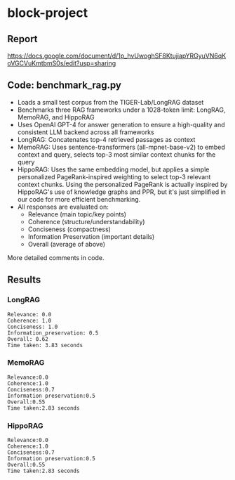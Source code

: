# block-project

## Report

https://docs.google.com/document/d/1p_hvUwoghSF8KtujiapYRGyuVN6qKoVGCVuKmtbmS0s/edit?usp=sharing

## Code: benchmark_rag.py

- Loads a small test corpus from the TIGER-Lab/LongRAG dataset
- Benchmarks three RAG frameworks under a 1028-token limit: LongRAG, MemoRAG, and HippoRAG
- Uses OpenAI GPT-4 for answer generation to ensure a high-quality and consistent LLM backend across all frameworks
- LongRAG: Concatenates top-4 retrieved passages as context
- MemoRAG: Uses sentence-transformers (all-mpnet-base-v2) to embed context and query, selects top-3 most similar context chunks for the query
- HippoRAG: Uses the same embedding model, but applies a simple personalized PageRank-inspired weighting to select top-3 relevant context chunks. Using the personalized PageRank is actually inspired by HippoRAG's use of knowledge graphs and PPR, but it's just simplified in our code for more efficient benchmarking. 
- All responses are evaluated on:
  - Relevance (main topic/key points)
  - Coherence (structure/understandability)
  - Conciseness (compactness)
  - Information Preservation (important details)
  - Overall (average of above)
 
More detailed comments in code. 

## Results

### LongRAG
```
Relevance: 0.0
Coherence: 1.0
Conciseness: 1.0
Information_preservation: 0.5
Overall: 0.62
Time taken: 3.83 seconds
```

### MemoRAG
```
Relevance:0.0
Coherence:1.0
Conciseness:0.7
Information preservation:0.5
Overall:0.55
Time taken:2.83 seconds
```

### HippoRAG
```
Relevance:0.0
Coherence:1.0
Conciseness:0.7
Information preservation:0.5
Overall:0.55
Time taken:2.83 seconds
```
